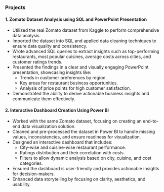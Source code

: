 ### **Projects**  

#### **1. Zomato Dataset Analysis using SQL and PowerPoint Presentation**  
- Utilized the real Zomato dataset from Kaggle to perform comprehensive data analysis.  
- Imported the dataset into SQL and applied data cleaning techniques to ensure data quality and consistency.  
- Wrote advanced SQL queries to extract insights such as top-performing restaurants, most popular cuisines, average costs across cities, and customer ratings trends.  
- Presented the findings in a clear and visually engaging PowerPoint presentation, showcasing insights like:  
  - Trends in customer preferences by region.  
  - Key areas for restaurant business opportunities.  
  - Analysis of price points for high customer satisfaction.  
- Demonstrated the ability to derive actionable business insights and communicate them effectively.  

#### **2. Interactive Dashboard Creation Using Power BI**  
- Worked with the same Zomato dataset, focusing on creating an end-to-end data visualization solution.  
- Cleaned and pre-processed the dataset in Power BI to handle missing values, inconsistencies, and ensure readiness for visualization.  
- Designed an interactive dashboard that includes:  
  - City-wise and cuisine-wise restaurant performance.  
  - Ratings distribution and their correlation with costs.  
  - Filters to allow dynamic analysis based on city, cuisine, and cost categories.  
- Ensured the dashboard is user-friendly and provides actionable insights for decision-makers.  
- Enhanced data storytelling by focusing on clarity, aesthetics, and usability.  
